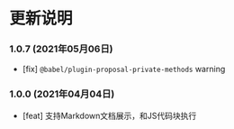 # 更新说明 



### 1.0.7  (2021年05月06日)

- [fix] `@babel/plugin-proposal-private-methods` warning
### 1.0.0  (2021年04月04日)

- [feat] 支持Markdown文档展示，和JS代码块执行
